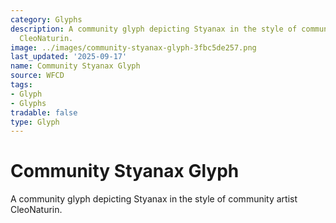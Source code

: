 ```yaml
---
category: Glyphs
description: A community glyph depicting Styanax in the style of community artist
  CleoNaturin.
image: ../images/community-styanax-glyph-3fbc5de257.png
last_updated: '2025-09-17'
name: Community Styanax Glyph
source: WFCD
tags:
- Glyph
- Glyphs
tradable: false
type: Glyph
---
```


# Community Styanax Glyph

A community glyph depicting Styanax in the style of community artist CleoNaturin.

